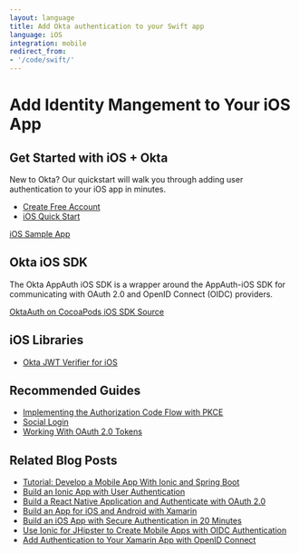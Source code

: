 ```yaml
---
layout: language
title: Add Okta authentication to your Swift app
language: iOS
integration: mobile
redirect_from:
- '/code/swift/'
---
```


# <i class='icon-48 docsPage code-ios'></i> Add Identity Mangement to Your iOS App

## Get Started with iOS + Okta

New to Okta? Our quickstart will walk you through adding user authentication to your iOS app in minutes.

<ul class='language-ctas'>
	<li>
		<a href='https://developer.okta.com/signup/' class='code-button highlighted' data-proofer-ignore>
			<span>Create Free Account</span>
		</a>
	</li>
	<li>
		<a href='/quickstart/#/ios' class='code-button inverse' data-proofer-ignore>
			<span>iOS Quick Start</span>
		</a>
	</li>
</ul>

<a href='https://github.com/okta/okta-sdk-appauth-ios'>
	<span class='fa fa-github'></span> <span>iOS Sample App</span>
</a>

## Okta iOS SDK

The Okta AppAuth iOS SDK is a wrapper around the AppAuth-iOS SDK for communicating with OAuth 2.0 and OpenID Connect (OIDC) providers.

<a href='https://cocoapods.org/pods/OktaAuth'>
	<span class='fa fa-download'></span> <span>OktaAuth on CocoaPods</span>
</a>

<a href='https://github.com/okta/okta-sdk-appauth-ios'>
	<span class='fa fa-github'></span> <span>iOS SDK Source</span>
</a>

## iOS Libraries

<ul class="language-libraries">
	<li>
		<a href="https://github.com/okta/okta-ios-jwt">
			<span class='fa fa-github'></span> <span>Okta JWT Verifier for iOS</span>
		</a>
	</li>
</ul>

## Recommended Guides

<ul class="language-list">
	<li><a href="https://developer.okta.com/authentication-guide/implementing-authentication/auth-code-pkce">Implementing the Authorization Code Flow with PKCE</a></li>
	<li><a href="https://developer.okta.com/authentication-guide/social-login/">Social Login</a></li>
	<li><a href="https://developer.okta.com/authentication-guide/tokens/">Working With OAuth 2.0 Tokens</a></li>
</ul>

## Related Blog Posts

<ul class="language-list">
	<li><a href="https://developer.okta.com/blog/2017/05/17/develop-a-mobile-app-with-ionic-and-spring-boot">Tutorial: Develop a Mobile App With Ionic and Spring Boot</a></li>
	<li><a href="https://developer.okta.com/blog/2017/08/22/build-an-ionic-app-with-user-authentication">Build an Ionic App with User Authentication</a></li>
	<li><a href="https://developer.okta.com/blog/2018/03/16/build-react-native-authentication-oauth-2">Build a React Native Application and Authenticate with OAuth 2.0</a></li>
	<li><a href="https://developer.okta.com/blog/2018/01/10/build-app-for-ios-android-with-xamarin">Build an App for iOS and Android with Xamarin</a></li>
	<li><a href="https://developer.okta.com/blog/2017/11/20/build-an-iOS-app-with-secure-authentication-in-20-minutes">Build an iOS App with Secure Authentication in 20 Minutes</a></li>
	<li><a href="https://developer.okta.com/blog/2018/01/30/jhipster-ionic-with-oidc-authentication">Use Ionic for JHipster to Create Mobile Apps with OIDC Authentication</a></li>
	<li><a href="https://developer.okta.com/blog/2018/05/01/add-authentication-xamarin-openid-connect">Add Authentication to Your Xamarin App with OpenID Connect</a></li>
</ul>
